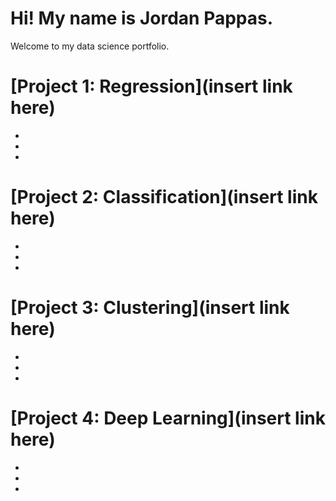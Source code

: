 # Hi! My name is Jordan Pappas.
Welcome to my data science portfolio.


# [Project 1: Regression](insert link here)
*
*
*

# [Project 2: Classification](insert link here)
*
*
*

# [Project 3: Clustering](insert link here)
*
*
*

# [Project 4: Deep Learning](insert link here)
*
*
*
